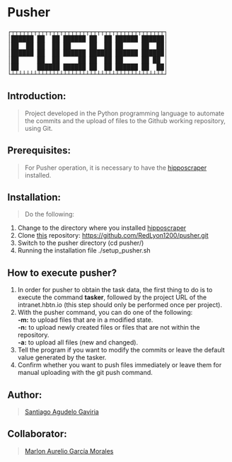 # Pusher

<pre>
┌┬┬┬┬┬┬┬┬┬┬┬┬┬┬┬┬┬┬┬┬┬┬┬┬┬┬┬┬┬┬┬┬┬┬┬┬┬┬┬┬┬┐
│██████ ██  ██ ██████ ██  ██ ██████ ██████│
│██  ██ ██  ██ ██     ██  ██ ██     ██  ██│
│██████ ██  ██ ██████ ██████ ██████ ██████│
│██     ██  ██     ██ ██  ██ ██     ██ ██ │
│██     ██████ ██████ ██  ██ ██████ ██  ██│
└┴┴┴┴┴┴┴┴┴┴┴┴┴┴┴┴┴┴┴┴┴┴┴┴┴┴┴┴┴┴┴┴┴┴┴┴┴┴┴┴┴┘
</pre>


## Introduction:

> Project developed in the Python programming language to automate the commits and the upload of files to the Github working repository, using Git.

## Prerequisites:

> For Pusher operation, it is necessary to have the [hipposcraper](https://github.com/kai-dg/hipposcraper.git) installed.

## Installation:

> Do the following:
1. Change to the directory where you installed [hipposcraper](https://github.com/kai-dg/hipposcraper.git)
2. Clone [this](https://github.com/RedLyon1200/pusher.git) repository: https://github.com/RedLyon1200/pusher.git
3. Switch to the pusher directory (cd pusher/)
4. Running the installation file ./setup_pusher.sh


## How to execute pusher?  

1. In order for pusher to obtain the task data, the first thing to do is to execute the command __tasker__, followed by the project URL of the intranet.hbtn.io (this step should only be performed once per project).
2. With the pusher command, you can do one of the following:  
__-m:__ to upload files that are in a modified state.  
__-n:__ to upload newly created files or files that are not within the repository.  
__-a:__ to upload all files (new and changed).  
3. Tell the program if you want to modify the commits or leave the default value generated by the tasker.
4. Confirm whether you want to push files immediately or leave them for manual uploading with the git push command.


## Author:
> [Santiago Agudelo Gaviria](https://github.com/RedLyon1200)


## Collaborator:
> [Marlon Aurelio García Morales](https://github.com/clasesucatmarlon)



